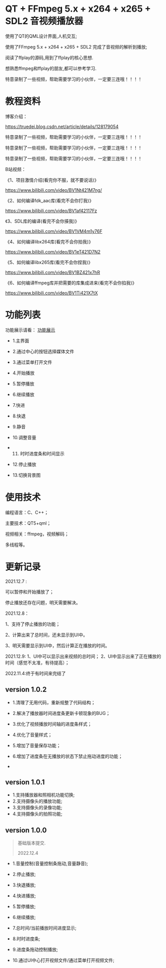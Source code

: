 # QT + FFmpeg 5.x + x264 + x265 + SDL2 音视频播放器



使用了QT的QML设计界面,人机交互;



使用了FFmpeg 5.x  + x264 + x265 + SDL2 完成了音视频的解析到播放;



阅读了ffplay的源码,用到了ffplay的核心思想.



想熟悉ffmpeg和ffplay的朋友,都可以参考学习.



特意录制了一些视频，帮助需要学习的小伙伴，一定要三连哦！！！！



# 教程资料



博客介绍：

https://truedei.blog.csdn.net/article/details/128179054



特意录制了一些视频，帮助需要学习的小伙伴，一定要三连哦！！！！

特意录制了一些视频，帮助需要学习的小伙伴，一定要三连哦！！！！

特意录制了一些视频，帮助需要学习的小伙伴，一定要三连哦！！！！



B站视频：

《1、项目激情介绍(看完你不服，就不要说话)》

https://www.bilibili.com/video/BV1Nt421M7ng/



《2、如何编译fdk_aac库(看完不会你打我)》

https://www.bilibili.com/video/BV1af42117Fz



《3、SDL库的编译(看完不会你揍我)》

https://www.bilibili.com/video/BV1VM4m1y76F



《4、如何编译libx264库(看完不会你拍我)》

https://www.bilibili.com/video/BV1eT421D7N2



《5、如何编译libx265库(看完不会你捏我)》

https://www.bilibili.com/video/BV1BZ421x7hR



《6、如何编译ffmpeg库并把需要的库集成进来(看完不会你掐我)》

https://www.bilibili.com/video/BV1Ti421X7tX







# 功能列表

功能展示请看： [功能展示](./doc/show.pdf)



+ 1.主界面

+ 2.通过中心的按钮选择媒体文件
+ 3.通过菜单打开文件
+ 4.开始播放
+ 5.暂停播放
+ 6.继续播放
+ 7.快进
+ 8.快退
+ 9.静音
+ 10.调整音量
+ 11. 时时进度条和时间显示
+ 12.停止播放
+ 13.切换背景图



# 使用技术

编程语言：C、C++；

主要技术：QT5+qml；

视频相关：ffmpeg，视频解码；

多线程等。

# 更新记录

2021.12.7 :

可以暂停和开始播放了；

停止播放还存在问题，明天需要解决。

2021.12.8：

1、支持了停止播放的功能；

2、计算出来了总时间，还未显示到UI中。

3、明天需要显示到UI中，然后计算正在播放的时间。

2021.12.9: 1、UI中可以显示出来视频的总时间； 2、UI中显示出来了正在播放的时间（感觉不太准，有待提高）；



2022.11.4:终于有时间来完结了





##  version 1.0.2

+ 1.清理了无用代码，重新规整了代码结构；

+ 2.解决了播放器时间进度条更新卡顿现象的BUG；
+ 3.优化了视频播放时间轴的进度条样式；
+ 4.优化了音量样式；
+ 5.增加了音量保存功能；
+ 6.增加了进度条在无播放的状态下禁止拖动进度的功能；
+ 





## version 1.0.1

+ 1.支持播放器和照相机功能切换;
+ 2.支持摄像头的播放功能;
+ 3.支持摄像头的录像功能;
+ 4.支持摄像头的拍照功能;







## version 1.0.0

> 基础版本提交.
>
> 2022.12.4

+ 1.音量控制(音量控制条拖动,音量静音);

+ 2.停止播放;
+ 3.快退播放;
+ 4.快进播放;
+ 5.暂停播放;
+ 6.继续播放;
+ 7.总时间/当前播放时间进度显示;
+ 8.时时进度条;
+ 9.进度条拖动控制播放;
+ 10.通过UI中心打开视频文件/通过菜单打开视频文件;

